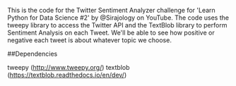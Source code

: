 
This is the code for the Twitter Sentiment Analyzer challenge for 'Learn Python for Data Science #2' by @Sirajology on YouTube. The code uses the tweepy library to access the Twitter API and the TextBlob library to perform Sentiment Analysis on each Tweet. We'll be able to see how positive or negative each tweet is about whatever topic we choose.

##Dependencies

tweepy (http://www.tweepy.org/)
textblob (https://textblob.readthedocs.io/en/dev/)
